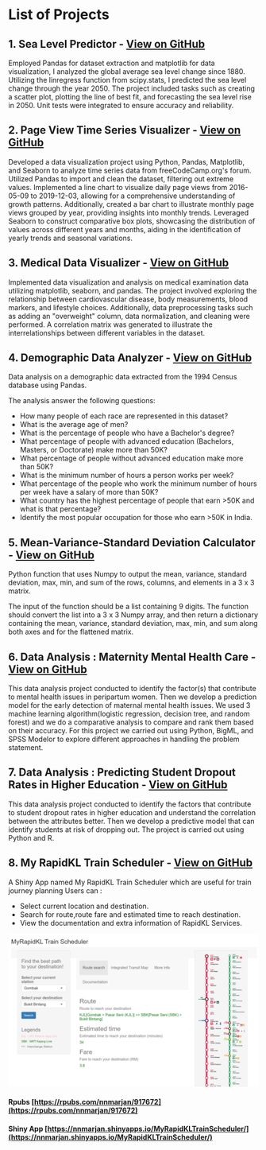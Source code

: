 # List of Projects

## 1. Sea Level Predictor - [View on GitHub](https://github.com/zaeimeusoff/PastProjects/tree/main/Sea%20Level%20Predictor)
Employed Pandas for dataset extraction and matplotlib for data visualization, I analyzed the global average sea level change since 1880. Utilizing the linregress function from scipy.stats, I predicted the sea level change through the year 2050. The project included tasks such as creating a scatter plot, plotting the line of best fit, and forecasting the sea level rise in 2050. Unit tests were integrated to ensure accuracy and reliability.


## 2. Page View Time Series Visualizer - [View on GitHub](https://github.com/zaeimeusoff/PastProjects/tree/main/Page%20View%20Time%20Series%20Visualizer)
Developed a data visualization project using Python, Pandas, Matplotlib, and Seaborn to analyze time series data from freeCodeCamp.org's forum. Utilized Pandas to import and clean the dataset, filtering out extreme values. Implemented a line chart to visualize daily page views from 2016-05-09 to 2019-12-03, allowing for a comprehensive understanding of growth patterns. Additionally, created a bar chart to illustrate monthly page views grouped by year, providing insights into monthly trends. Leveraged Seaborn to construct comparative box plots, showcasing the distribution of values across different years and months, aiding in the identification of yearly trends and seasonal variations.


## 3. Medical Data Visualizer - [View on GitHub](https://github.com/zaeimeusoff/PastProjects/tree/main/Medical%20Data%20Visualizer)
Implemented data visualization and analysis on medical examination data utilizing matplotlib, seaborn, and pandas. The project involved exploring the relationship between cardiovascular disease, body measurements, blood markers, and lifestyle choices. Additionally, data preprocessing tasks such as adding an "overweight" column, data normalization, and cleaning were performed. A correlation matrix was generated to illustrate the interrelationships between different variables in the dataset.


## 4. Demographic Data Analyzer - [View on GitHub](https://github.com/zaeimeusoff/PastProjects/tree/main/Demographic%20Data%20Analyzer)
Data analysis on a demographic data extracted from the 1994 Census database using Pandas.

The analysis answer the following questions:
- How many people of each race are represented in this dataset?
- What is the average age of men?
- What is the percentage of people who have a Bachelor's degree?
- What percentage of people with advanced education (Bachelors, Masters, or Doctorate) make more than 50K?
- What percentage of people without advanced education make more than 50K?
- What is the minimum number of hours a person works per week?
- What percentage of the people who work the minimum number of hours per week have a salary of more than 50K?
- What country has the highest percentage of people that earn >50K and what is that percentage?
- Identify the most popular occupation for those who earn >50K in India.


## 5. Mean-Variance-Standard Deviation Calculator - [View on GitHub](https://github.com/zaeimeusoff/PastProjects/tree/main/Mean-Variance-Standard%20Deviation%20Calculator)
Python function that uses Numpy to output the mean, variance, standard deviation, max, min, and sum of the rows, columns, and elements in a 3 x 3 matrix.

The input of the function should be a list containing 9 digits. The function should convert the list into a 3 x 3 Numpy array, and then return a dictionary containing the mean, variance, standard deviation, max, min, and sum along both axes and for the flattened matrix.


## 6. Data Analysis : Maternity Mental Health Care - [View on GitHub](https://github.com/zaeimeusoff/PastProjects/tree/main/Data%20Analysis%20(Maternity%20Mental%20Health%20Care))
This data analysis project conducted to identify the factor(s) that contribute to mental health issues in peripartum women. Then we develop a prediction model for the early detection of maternal mental health issues. We used 3 machine learning algorithm(logistic regression, decision tree, and random forest) and we do a comparative analysis to compare and rank them based on their accuracy. For this project we carried out using Python, BigML, and SPSS Modelor to explore different approaches in handling the problem statement.


## 7. Data Analysis : Predicting Student Dropout Rates in Higher Education - [View on GitHub](https://github.com/zaeimeusoff/PastProjects/tree/main)
This data analysis project conducted to identify the factors that contribute to student dropout rates in higher education and understand the correlation between the attributes better. Then we develop a predictive model that can identify students at risk of dropping out. The project is carried out using Python and R.


## 8. My RapidKL Train Scheduler - [View on GitHub](https://github.com/zaeimeusoff/PastProjects/tree/main/MyRapidKLScheduler)
A Shiny App named My RapidKL Train Scheduler which are useful for train journey planning Users can :
- Select current location and destination.
- Search for route,route fare and estimated time to reach destination.
- View the documentation and extra information of RapidKL Services.

![Rapid](/Images/MyRapidKLTrainScheduler.png)

#### Rpubs [https://rpubs.com/nnmarjan/917672](https://rpubs.com/nnmarjan/917672)

#### Shiny App [https://nnmarjan.shinyapps.io/MyRapidKLTrainScheduler/](https://nnmarjan.shinyapps.io/MyRapidKLTrainScheduler/)
